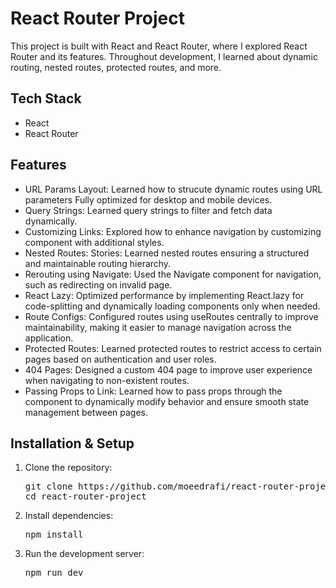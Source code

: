 # React Router Project

This project is built with React and React Router, where I explored React Router and its features. Throughout development, I learned about dynamic routing, nested routes, protected routes, and more.

## Tech Stack

- React
- React Router

## Features

- URL Params Layout: Learned how to strucute dynamic routes using URL parameters Fully optimized for desktop and mobile devices.
- Query Strings: Learned query strings to filter and fetch data dynamically.
- Customizing Links: Explored how to enhance navigation by customizing <Link> component with additional styles.
- Nested Routes: Stories: Learned nested routes ensuring a structured and maintainable routing hierarchy.
- Rerouting using Navigate: Used the Navigate component for navigation, such as redirecting on invalid page.
- React Lazy: Optimized performance by implementing React.lazy for code-splitting and dynamically loading components only when needed.
- Route Configs: Configured routes using useRoutes centrally to improve maintainability, making it easier to manage navigation across the application.
- Protected Routes: Learned protected routes to restrict access to certain pages based on authentication and user roles.
- 404 Pages: Designed a custom 404 page to improve user experience when navigating to non-existent routes.
- Passing Props to Link: Learned how to pass props through the <Link> component to dynamically modify behavior and ensure smooth state management between pages.
  
## Installation & Setup

1. Clone the repository:
   <pre>git clone https://github.com/moeedrafi/react-router-project.git
   cd react-router-project</pre>
2. Install dependencies:
   <pre>npm install</pre>
3. Run the development server:
   <pre>npm run dev</pre>
